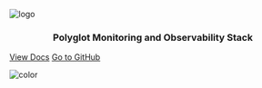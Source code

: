 
![logo](https://github.com/metrico/qryn-docs/blob/main/docs/resources/images/qryn_logo_trans.png?raw=true)

<p align="center">
    <h3 align="center">Polyglot Monitoring and Observability Stack</h3>
</p>

<!--
<p align="center">
    your logs, metrics, and traces - at once.
</p>
-->

[View Docs](#start)
[Go to GitHub](https://github.com/metrico/qryn/)

![color](#ffffff)
